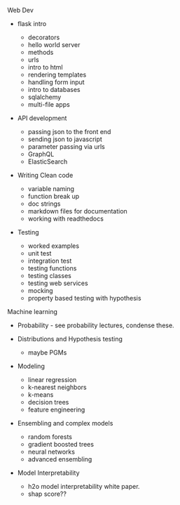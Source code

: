 Web Dev

* flask intro
	* decorators
	* hello world server
	* methods
	* urls
	* intro to html
	* rendering templates
	* handling form input
	* intro to databases
	* sqlalchemy
	* multi-file apps

* API development
	* passing json to the front end
	* sending json to javascript
	* parameter passing via urls
	* GraphQL
	* ElasticSearch

* Writing Clean code
	* variable naming
	* function break up
	* doc strings
	* markdown files for documentation
	* working with readthedocs

* Testing
	* worked examples
	* unit test
	* integration test
	* testing functions
	* testing classes
	* testing web services
	* mocking
	* property based testing with hypothesis

Machine learning

* Probability - see probability lectures, condense these.

* Distributions and Hypothesis testing
	* maybe PGMs

* Modeling
	* linear regression
	* k-nearest neighbors
	* k-means
	* decision trees
	* feature engineering

* Ensembling and complex models
	* random forests
	* gradient boosted trees
	* neural networks
	* advanced ensembling

* Model Interpretability 
	* h2o model interpretability white paper.  
	* shap score??

	